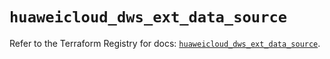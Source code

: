 # `huaweicloud_dws_ext_data_source`

Refer to the Terraform Registry for docs: [`huaweicloud_dws_ext_data_source`](https://registry.terraform.io/providers/huaweicloud/huaweicloud/1.71.1/docs/resources/dws_ext_data_source).
